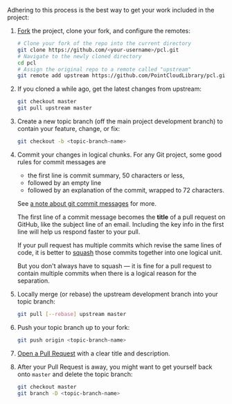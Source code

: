 Adhering to this process is the best way to get your work included in the
project:

1. [Fork](http://help.github.com/fork-a-repo/) the project, clone your fork,
   and configure the remotes:

   ```bash
   # Clone your fork of the repo into the current directory
   git clone https://github.com/<your-username>/pcl.git
   # Navigate to the newly cloned directory
   cd pcl
   # Assign the original repo to a remote called "upstream"
   git remote add upstream https://github.com/PointCloudLibrary/pcl.git
   ```

2. If you cloned a while ago, get the latest changes from upstream:

   ```bash
   git checkout master
   git pull upstream master
   ```

3. Create a new topic branch (off the main project development branch) to
   contain your feature, change, or fix:

   ```bash
   git checkout -b <topic-branch-name>
   ```

4. Commit your changes in logical chunks. For any Git project, some good rules
   for commit messages are
   * the first line is commit summary, 50 characters or less,
   * followed by an empty line
   * followed by an explanation of the commit, wrapped to 72 characters.

   See [a note about git commit messages](http://tbaggery.com/2008/04/19/a-note-about-git-commit-messages.html)
   for more.

   The first line of a commit message becomes the **title** of a pull request on
   GitHub, like the subject line of an email. Including the key info in the
   first line will help us respond faster to your pull.

   If your pull request has multiple commits which revise the same lines of
   code, it is better to [squash](http://davidwalsh.name/squash-commits-git)
   those commits together into one logical unit.

   But you don't always have to squash &mdash; it is fine for a pull request to
   contain multiple commits when there is a logical reason for the separation.

5. Locally merge (or rebase) the upstream development branch into your topic
   branch:

   ```bash
   git pull [--rebase] upstream master
   ```

6. Push your topic branch up to your fork:

   ```bash
   git push origin <topic-branch-name>
   ```

7. [Open a Pull Request](https://help.github.com/articles/using-pull-requests/)
    with a clear title and description.

8. After your Pull Request is away, you might want to get yourself back onto
   `master` and delete the topic branch:

   ```bash
   git checkout master
   git branch -D <topic-branch-name>
   ```